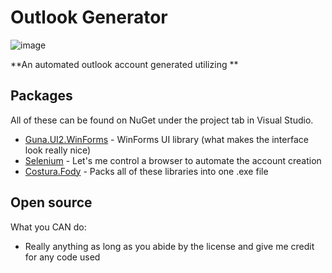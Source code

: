 # Outlook Generator
![image](https://media.discordapp.net/attachments/995854349488103485/996241917413171250/unknown.png)

**An automated outlook account generated utilizing **

## Packages 
All of these can be found on NuGet under the project tab in Visual Studio.
 - [Guna.UI2.WinForms](https://www.nuget.org/packages/Guna.UI2.WinForms/2.0.3.2?_src=template) - WinForms UI library (what makes the interface look really nice)
 - [Selenium](https://www.nuget.org/packages/Selenium.WebDriver/4.3.0?_src=template) - Let's me control a browser to automate the account creation
 - [Costura.Fody](https://www.nuget.org/packages/Costura.Fody/5.7.0?_src=template) - Packs all of these libraries into one .exe file

## Open source
What you CAN do:
- Really anything as long as you abide by the license and give me credit for any code used
